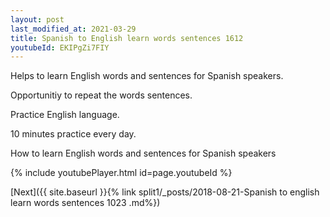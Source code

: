 ```yaml
---
layout: post
last_modified_at: 2021-03-29
title: Spanish to English learn words sentences 1612 
youtubeId: EKIPgZi7FIY
---
```

 
 
Helps to learn English words and sentences for Spanish speakers.

Opportunitiy to repeat the words sentences. 

Practice English language. 
 
10 minutes practice every day. 
 
How to learn English words and sentences for Spanish speakers 
 
{% include youtubePlayer.html id=page.youtubeId %}
 
 
[Next]({{ site.baseurl }}{% link  split1/_posts/2018-08-21-Spanish to english learn words sentences 1023 .md%})
 
